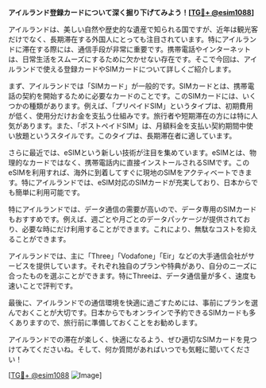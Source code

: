 **アイルランド登録カードについて深く掘り下げてみよう！[[TG💪+ @esim1088](https://t.me/s/esim1088)]**

アイルランドは、美しい自然や歴史的な遺産で知られる国ですが、近年は観光客だけでなく、長期滞在する外国人にとっても注目されています。特にアイルランドに滞在する際には、通信手段が非常に重要です。携帯電話やインターネットは、日常生活をスムーズにするために欠かせない存在です。そこで今回は、アイルランドで使える登録カードやSIMカードについて詳しくご紹介します。

まず、アイルランドでは「SIMカード」が一般的です。SIMカードとは、携帯電話の契約を開始するために必要なカードのことです。このSIMカードには、いくつかの種類があります。例えば、「プリペイドSIM」というタイプは、初期費用が低く、使用分だけお金を支払う仕組みです。旅行者や短期滞在の方には特に人気があります。また、「ポストペイドSIM」は、月額料金を支払い契約期間中使い放題というスタイルです。このタイプは、長期滞在者に適しています。

さらに最近では、eSIMという新しい技術が注目を集めています。eSIMとは、物理的なカードではなく、携帯電話内に直接インストールされるSIMです。このeSIMを利用すれば、海外に到着してすぐに現地のSIMをアクティベートできます。特にアイルランドでは、eSIM対応のSIMカードが充実しており、日本からでも簡単に利用可能です。

特にアイルランドでは、データ通信の需要が高いので、データ専用のSIMカードもおすすめです。例えば、週ごとや月ごとのデータパッケージが提供されており、必要な時にだけ利用することができます。これにより、無駄なコストを抑えることができます。

アイルランドでは、主に「Three」「Vodafone」「Eir」などの大手通信会社がサービスを提供しています。それぞれ独自のプランや特典があり、自分のニーズに合ったものを選ぶことができます。特にThreeは、データ通信量が多く、速度も速いことで評判です。

最後に、アイルランドでの通信環境を快適に過ごすためには、事前にプランを選んでおくことが大切です。日本からでもオンラインで予約できるSIMカードも多くありますので、旅行前に準備しておくことをお勧めします。

アイルランドでの滞在が楽しく、快適になるよう、ぜひ適切なSIMカードを見つけてみてくださいね。そして、何か質問があればいつでも気軽に聞いてください！

[[TG💪+ @esim1088](https://t.me/s/esim1088) ![Image](https://i.postimg.cc/Y0z9fWf4/image.png)]